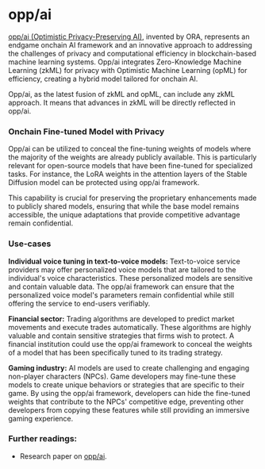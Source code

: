 # opp/ai

[opp/ai (Optimistic Privacy-Preserving AI)](https://arxiv.org/abs/2402.15006), invented by ORA, represents an endgame onchain AI framework and an innovative approach to addressing the challenges of privacy and computational efficiency in blockchain-based machine learning systems. Opp/ai integrates Zero-Knowledge Machine Learning (zkML) for privacy with Optimistic Machine Learning (opML) for efficiency, creating a hybrid model tailored for onchain AI.

Opp/ai, as the latest fusion of zkML and opML, can include any zkML approach. It means that advances in zkML will be directly reflected in opp/ai.

### Onchain Fine-tuned Model with Privacy

Opp/ai can be utilized to conceal the fine-tuning weights of models where the majority of the weights are already publicly available. This is particularly relevant for open-source models that have been fine-tuned for specialized tasks. For instance, the LoRA weights in the attention layers of the Stable Diffusion model can be protected using opp/ai framework.

This capability is crucial for preserving the proprietary enhancements made to publicly shared models, ensuring that while the base model remains accessible, the unique adaptations that provide competitive advantage remain confidential.

### Use-cases

**Individual voice tuning in text-to-voice models:** Text-to-voice service providers may offer personalized voice models that are tailored to the individual's voice characteristics. These personalized models are sensitive and contain valuable data. The opp/ai framework can ensure that the personalized voice model's parameters remain confidential while still offering the service to end-users verifiably.

**Financial sector:** Trading algorithms are developed to predict market movements and execute trades automatically. These algorithms are highly valuable and contain sensitive strategies that firms wish to protect. A financial institution could use the opp/ai framework to conceal the weights of a model that has been specifically tuned to its trading strategy.

**Gaming industry:** AI models are used to create challenging and engaging non-player characters (NPCs). Game developers may fine-tune these models to create unique behaviors or strategies that are specific to their game. By using the opp/ai framework, developers can hide the fine-tuned weights that contribute to the NPCs' competitive edge, preventing other developers from copying these features while still providing an immersive gaming experience.

### Further readings:

* Research paper on [opp/ai](https://arxiv.org/abs/2402.15006).

